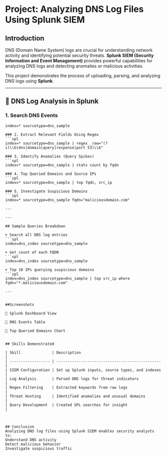 # Project: Analyzing DNS Log Files Using Splunk SIEM


## Introduction

DNS (Domain Name System) logs are crucial for understanding network activity and identifying potential security threats. **Splunk SIEM (Security Information and Event Management)** provides powerful capabilities for analyzing DNS logs and detecting anomalies or malicious activities.

This project demonstrates the process of uploading, parsing, and analyzing DNS logs using **Splunk**.

---

## 🔎 DNS Log Analysis in Splunk

### 1. Search DNS Events
```spl
index=* sourcetype=dns_sample

### 2. Extract Relevant Fields Using Regex
```spl
index=* sourcetype=dns_sample | regex _raw="(?i)\\b(dns|domain|query|response|port 53)\\b"

### 3. Identify Anomalies (Query Spikes)
```spl
index=* sourcetype=dns_sample | stats count by fqdn

### 4. Top Queried Domains and Source IPs
```spl
index=* sourcetype=dns_sample | top fqdn, src_ip

### 5. Investigate Suspicious Domains
```spl
index=* sourcetype=dns_sample fqdn="maliciousdomain.com"

---

---

## Sample Queries Breakdown

➤ Search all DNS log entries
```spl
index=dns_index sourcetype=dns_sample

➤ Get count of each FQDN
```spl
index=dns_index sourcetype=dns_sample 

➤ Top 10 IPs querying suspicious domains
```spl
index=dns_index sourcetype=dns_sample | top src_ip where fqdn="*.maliciousdomain.com"

---


##Screenshots

🔹 Splunk Dashboard View

🔹 DNS Events Table

🔹 Top Queried Domains Chart


## Skills Demonstrated

| Skill              | Description                                     |
| ------------------ | ----------------------------------------------- |
| SIEM Configuration | Set up Splunk inputs, source types, and indexes |
| Log Analysis       | Parsed DNS logs for threat indicators           |
| Regex Filtering    | Extracted keywords from raw logs                |
| Threat Hunting     | Identified anomalies and unusual domains        |
| Query Development  | Created SPL searches for insight                |



## Conclusion
Analyzing DNS log files using Splunk SIEM enables security analysts to:
Understand DNS activity
Detect malicious behavior
Investigate suspicious traffic

